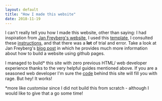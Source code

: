 ```yaml
---
layout: default
title: "How I made this website"
date: 2018-11-19
---
```


I can't really tell you how I made this website, other than saying: I had inspiration from [Jan Freyberg's website](http://www.janfreyberg.com/), I used this [template](https://github.com/volny/stylish-portfolio-jekyll), I consulted these [instructions](http://jmcglone.com/guides/github-pages/), and that there was a <strong>lot</strong> of trial and error. Take a look at Jan Freyberg's [blog post](http://www.janfreyberg.com/blog/2016-11-20-how-i-built-this/) in which he provides much more information about how to build a website using github pages.

I managed to build* this site with zero previous HTML/ web developer experience thanks to the very helpful guides mentioned above. If you are a seasoned web developer I'm sure the [code](https://github.com/kapeters/kapeters.github.io) behind this site will fill you with rage. But hey! It works!

*more like <i>customise</i> since I did not build this from scratch - although I would like to give that a go some time!
